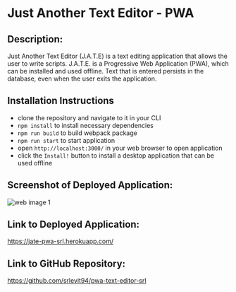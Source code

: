# Just Another Text Editor - PWA

## Description:
Just Another Text Editor (J.A.T.E) is a text editing application that allows the user to write scripts. J.A.T.E. is a Progressive Web Application (PWA), which can be installed and used offline. Text that is entered persists in the database, even when the user exits the application. 

## Installation Instructions
- clone the repository and navigate to it in your CLI
- `npm install` to install necessary dependencies
- `npm run build` to build webpack package
- `npm run start` to start application
- open `http://localhost:3000/` in your web browser to open application
- click the `Install!` button to install a desktop application that can be used offline


## Screenshot of Deployed Application:
![web image 1](https://i.imgur.com/L3OSnkd.png)


## Link to Deployed Application:
https://jate-pwa-srl.herokuapp.com/

## Link to GitHub Repository:
https://github.com/srlevit94/pwa-text-editor-srl
